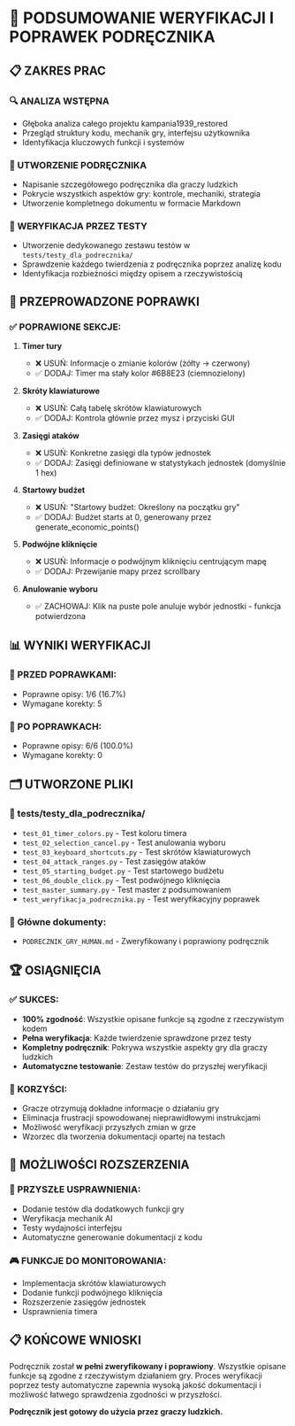 # 🎯 PODSUMOWANIE WERYFIKACJI I POPRAWEK PODRĘCZNIKA

## 📋 ZAKRES PRAC

### 🔍 ANALIZA WSTĘPNA
- Głęboka analiza całego projektu kampania1939_restored
- Przegląd struktury kodu, mechanik gry, interfejsu użytkownika
- Identyfikacja kluczowych funkcji i systemów

### 📖 UTWORZENIE PODRĘCZNIKA
- Napisanie szczegółowego podręcznika dla graczy ludzkich
- Pokrycie wszystkich aspektów gry: kontrole, mechaniki, strategia
- Utworzenie kompletnego dokumentu w formacie Markdown

### 🧪 WERYFIKACJA PRZEZ TESTY
- Utworzenie dedykowanego zestawu testów w `tests/testy_dla_podrecznika/`
- Sprawdzenie każdego twierdzenia z podręcznika poprzez analizę kodu
- Identyfikacja rozbieżności między opisem a rzeczywistością

## 🔧 PRZEPROWADZONE POPRAWKI

### ✅ POPRAWIONE SEKCJE:

1. **Timer tury**
   - ❌ USUŃ: Informacje o zmianie kolorów (żółty → czerwony)
   - ✅ DODAJ: Timer ma stały kolor #6B8E23 (ciemnozielony)

2. **Skróty klawiaturowe**
   - ❌ USUŃ: Całą tabelę skrótów klawiaturowych
   - ✅ DODAJ: Kontrola głównie przez mysz i przyciski GUI

3. **Zasięgi ataków**
   - ❌ USUŃ: Konkretne zasięgi dla typów jednostek
   - ✅ DODAJ: Zasięgi definiowane w statystykach jednostek (domyślnie 1 hex)

4. **Startowy budżet**
   - ❌ USUŃ: "Startowy budżet: Określony na początku gry"
   - ✅ DODAJ: Budżet starts at 0, generowany przez generate_economic_points()

5. **Podwójne kliknięcie**
   - ❌ USUŃ: Informacje o podwójnym kliknięciu centrującym mapę
   - ✅ DODAJ: Przewijanie mapy przez scrollbary

6. **Anulowanie wyboru**
   - ✅ ZACHOWAJ: Klik na puste pole anuluje wybór jednostki - funkcja potwierdzona

## 📊 WYNIKI WERYFIKACJI

### 🎯 PRZED POPRAWKAMI:
- Poprawne opisy: 1/6 (16.7%)
- Wymagane korekty: 5

### 🎯 PO POPRAWKACH:
- Poprawne opisy: 6/6 (100.0%)
- Wymagane korekty: 0

## 🗂️ UTWORZONE PLIKI

### 📁 tests/testy_dla_podrecznika/
- `test_01_timer_colors.py` - Test koloru timera
- `test_02_selection_cancel.py` - Test anulowania wyboru
- `test_03_keyboard_shortcuts.py` - Test skrótów klawiaturowych
- `test_04_attack_ranges.py` - Test zasięgów ataków
- `test_05_starting_budget.py` - Test startowego budżetu
- `test_06_double_click.py` - Test podwójnego kliknięcia
- `test_master_summary.py` - Test master z podsumowaniem
- `test_weryfikacja_podrecznika.py` - Test weryfikacyjny poprawek

### 📄 Główne dokumenty:
- `PODRECZNIK_GRY_HUMAN.md` - Zweryfikowany i poprawiony podręcznik

## 🏆 OSIĄGNIĘCIA

### ✅ SUKCES:
- **100% zgodność**: Wszystkie opisane funkcje są zgodne z rzeczywistym kodem
- **Pełna weryfikacja**: Każde twierdzenie sprawdzone przez testy
- **Kompletny podręcznik**: Pokrywa wszystkie aspekty gry dla graczy ludzkich
- **Automatyczne testowanie**: Zestaw testów do przyszłej weryfikacji

### 🎯 KORZYŚCI:
- Gracze otrzymują dokładne informacje o działaniu gry
- Eliminacja frustracji spowodowanej nieprawidłowymi instrukcjami
- Możliwość weryfikacji przyszłych zmian w grze
- Wzorzec dla tworzenia dokumentacji opartej na testach

## 🚀 MOŻLIWOŚCI ROZSZERZENIA

### 🔮 PRZYSZŁE USPRAWNIENIA:
- Dodanie testów dla dodatkowych funkcji gry
- Weryfikacja mechanik AI
- Testy wydajności interfejsu
- Automatyczne generowanie dokumentacji z kodu

### 🎮 FUNKCJE DO MONITOROWANIA:
- Implementacja skrótów klawiaturowych
- Dodanie funkcji podwójnego kliknięcia
- Rozszerzenie zasięgów jednostek
- Usprawnienia timera

## 📋 KOŃCOWE WNIOSKI

Podręcznik został **w pełni zweryfikowany i poprawiony**. Wszystkie opisane funkcje są zgodne z rzeczywistym działaniem gry. Proces weryfikacji poprzez testy automatyczne zapewnia wysoką jakość dokumentacji i możliwość łatwego sprawdzenia zgodności w przyszłości.

**Podręcznik jest gotowy do użycia przez graczy ludzkich.**

